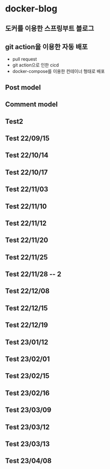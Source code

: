 # docker-blog


## 도커를 이용한 스프링부트 블로그

## git action을 이용한 자동 배포

- pull request
- git action으로 인한 cicd
- docker-compose를 이용한 컨테이너 형태로 배포


## Post model

## Comment model

## Test2

## Test 22/09/15

## Test 22/10/14

## Test 22/10/17

## Test 22/11/03

## Test 22/11/10

## Test 22/11/12

## Test 22/11/20

## Test 22/11/25

## Test 22/11/28 -- 2

## Test 22/12/08

## Test 22/12/15

## Test 22/12/19

## Test 23/01/12

## Test 23/02/01

## Test 23/02/15

## Test 23/02/16

## Test 23/03/09

## Test 23/03/12

## Test 23/03/13

## Test 23/04/08
